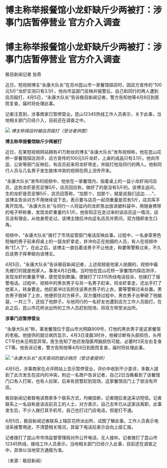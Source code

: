 # 博主称举报餐馆小龙虾缺斤少两被打：涉事门店暂停营业 官方介入调查

# 博主称举报餐馆小龙虾缺斤少两被打：涉事门店暂停营业 官方介入调查

极目新闻记者 张奇

近日，短视频博主“永康大队长”在苏州昆山市一家餐馆探店时，因店方宣传的“100元5斤”龙虾实测只有3.1斤，他向市监部门反映并报警后，自己和同行的两人遭到店员殴打，4月5日，“永康大队长”告诉极目新闻记者，警方告知他等4月8日到医院复查，届时将处理此事。

记者注意到，涉事商家已暂停营业。昆山12345热线工作人员表示，关于此事，当地相关部门已经介入，目前还在调查之中。

![](https://inews.gtimg.com/om_bt/OrLS4IWAzYtkYKmYd35x04qZwzP8-paBruyI9Ai33BnFEAA/1000)
_博主称探店时被店员殴打（受访者供图）_

**博主称举报餐馆缺斤少两被打**

近日，在某短视频网站拥有41万粉丝的博主“永康大队长”发布视频称，他在昆山花桥一家餐馆探店测评，店方宣传的100元5斤龙虾，上桌的成品只有3.1斤。他向市监、公安等部门反映后，有店员前来将龙虾带走，并殴打他及同行的两人。他和同行人员与几名男子发生肢体冲突的视频在网上流传开来。

“永康大队长”发布的视频中，他坐在一家餐馆内，指着桌上的一盆小龙虾询问店员，这些龙虾是否足够5斤，店员回应称，做好了的是没有5斤的。该博主追问，生的龙虾是否足够5斤，店员回答称，“加那个，加那个，就是说我们这边……”，该博主告诉对方不用继续说下去，表示要与店员一起测重量是否有5斤，店员挥手离开现场。“永康大队长”与同行一人将盆内的龙虾拣出放进塑料袋中，用随身携带的电子秤称重，发现龙虾重量约3.1斤。他告知正在走过来的该店员这一情况，店员没有理会，从他身旁走过。该博主随后冲向这名店员并质问，双方随即发生口角。

视频中，“永康大队长”拨打了市场监管部门电话反映此事。过程中，一名身穿黑色短袖的男子前来将桌上的一袋龙虾拿走，并冲向正在拍摄的人员，有人在视频中称“打人了”。在此之后，该博主一直拉着该男子不让他走，称要等警察过来，不久后该男子挥拳砸向该博主。

4月5日，“永康大队长”告诉极目新闻记者，上述视频是他家人拍摄的，视频中最先被打的就是他家人。事发4月2日晚，当时他在昆山花桥一家餐馆内探店测评，发现龙虾的重量不够，感觉受到欺骗，便拨打了12315热线电话投诉，也拨打了报警电话。过程中，视频中的黑衣男子与另一名男子赶来，将龙虾拿走，还出手打了他家人，转身要走。他赶紧冲过去抓住该黑衣男子的上衣，要等警察过来处置。黑衣男子脱掉了上衣，他便抓住对方裤子。双方僵持过程中，黑衣男子出拳砸了他脑袋，一共三下，还掐了他脖子。与他同行的一名好友也遭到店方工作人员殴打。在此之后，昆山市花桥派出所的工作人员赶到现场，将双方带至派出所。

**涉事门店暂停营业**

“永康大队长”称，事发餐馆位于昆山市光明路909号，打他的黑衣男子是这家餐馆的老板。他提供的就诊病历显示，4月3日凌晨3时许，他被诊断有头部损伤，头颅CT平扫未见明显异常。医生告知了他迟发隐匿颅脑损伤可能，必要时3天左右复查CT等。他告诉记者，警方告知他等4月8日到医院复查，届时将处理此事。

![](https://inews.gtimg.com/om_bt/OnYeus42dQ9vbLavm61U99mmBAZvlqcClRtfAhMNRvFLMAA/1000)
_“永康大队长”当天夜间的就诊病历（受访者提供）_

4月5日，涉事商家在点评网站上显示暂停营业，评价中收到不少差评，多数人提到了此次发生在店内的冲突。附近一名商户告诉记者，自己2日当晚看到了该餐馆门口有人打架，也有人拉架，后来有民警赶到现场，这家餐馆店门上了锁没有开店。

极目新闻记者致电该商家多个联系方式，均被挂断，记者随后发送采访短信。记者联系上一名自称是该店前员工的人士，对方表示，自己去年已从这家店离职，此事发生后，不少人拨打其手机号，自己也打过门店电话，但是打不通。

4月5日，极目新闻记者联系上辖区花桥派出所，试图了解此事。工作人员表示电话系接警用途，不清楚相关情况，其留下电话后表示会向上级汇报。

记者拨打了昆山市市场监督管理局对外公开电话，无人接听。记者拨打了昆山市12345热线，接线工作人员表示，当地相关部门已经介入此事，目前还在调查之中，具体以当地官方通报为准。

（来源：极目新闻）

